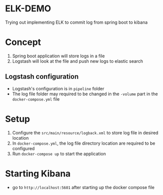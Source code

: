 # ELK-DEMO
Trying out implementing ELK to commit log from spring boot to kibana

# Concept
1. Spring boot application will store logs in a file
2. Logstash will look at the file and push new logs to elastic search

## Logstash configuration
- Logstash's configuration is in `pipeline` folder
- The log file folder may required to be changed in the `-volume` part in the `docker-compose.yml` file

# Setup
1. Configure the `src/main/resource/logback.xml` to store log file in desired location
2. In `docker-compose.yml`, the log file directory location are required to be configured
3. Run `docker-compose up` to start the application

# Starting Kibana
- go to `http://localhost:5601` after starting up the docker compose file
